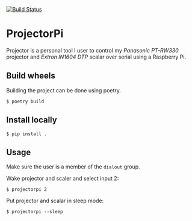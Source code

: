 [![Build Status](https://drone.marijndoeve.nl/api/badges/Marijn/ProjectorPi/status.svg)](https://drone.marijndoeve.nl/Marijn/ProjectorPi)

# ProjectorPi

Projector is a personal tool I user to control my _Panasonic PT-RW330_ projector and _Extron IN1604 DTP_ scalar over serial using a Raspberry Pi.

## Build wheels

Building the project can be done using poetry.

```shell
$ poetry build
```

## Install locally

```shell
$ pip install .
```

## Usage

Make sure the user is a member of the `dialout` group.

Wake projector and scaler and select input 2:

```shell
$ projectorpi 2
```

Put projector and scalar in sleep mode:

```shell
$ projectorpi --sleep
```
